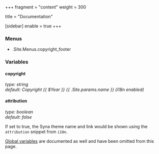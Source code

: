 +++
fragment = "content"
weight = 300

title = "Documentation"

[sidebar]
  enable = true
+++

### Menus

- .Site.Menus.copyright_footer

### Variables

#### copyright
*type: string*  
*default: Copyright {{ $Year }} {{ .Site.params.name }} (i18n enabled)*

#### attribution
*type: boolean*  
*default: false*

If set to true, the Syna theme name and link would be shown using the `attribution` snippet from `i18n`.

[Global variables](/docs/global-variables) are documented as well and have been omitted from this page.
